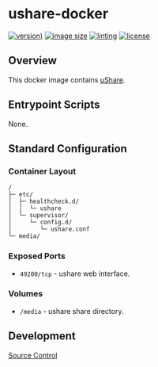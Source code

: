 # ushare-docker

[![version)](https://img.shields.io/docker/v/crashvb/ushare/latest)](https://hub.docker.com/repository/docker/crashvb/ushare)
[![image size](https://img.shields.io/docker/image-size/crashvb/ushare/latest)](https://hub.docker.com/repository/docker/crashvb/ushare)
[![linting](https://img.shields.io/badge/linting-hadolint-yellow)](https://github.com/hadolint/hadolint)
[![license](https://img.shields.io/github/license/crashvb/ushare-docker.svg)](https://github.com/crashvb/ushare-docker/blob/master/LICENSE.md)

## Overview

This docker image contains [uShare](https://ushare.geexbox.org/).

## Entrypoint Scripts

None.

## Standard Configuration

### Container Layout

```
/
├─ etc/
│  ├─ healthcheck.d/
│  │  └─ ushare
│  └─ supervisor/
│     └─ config.d/
│        └─ ushare.conf
└─ media/
```

### Exposed Ports

* `49200/tcp` - ushare web interface.

### Volumes

* `/media` - ushare share directory.

## Development

[Source Control](https://github.com/crashvb/ushare-docker)

